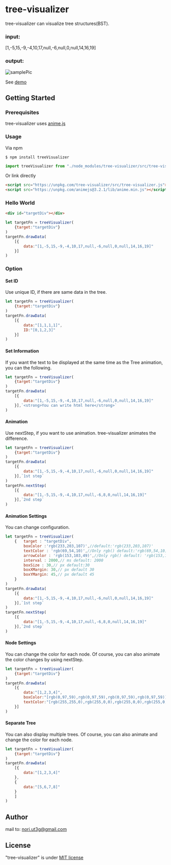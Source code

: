 # tree-visualizer

tree-visualizer can visualize tree structures(BST).


### input:
[1,-5,15,-9,-4,10,17,null,-6,null,0,null,14,16,19]

### output:
![samplePic](https://nori-ut3g.github.io/tree-visualizer/pics/tree-vizualizer_sample_pic1.png)

See [demo](https://nori-ut3g.github.io/tree-visualizer/)


## Getting Started
### Prerequisites
tree-visualizer uses [anime.js](https://animejs.com/)

### Usage
Via npm
```
$ npm install treeVisualizer
```
```js
import treeVisualizer from "./node_modules/tree-visualizer/src/tree-visualizer.es.js";
```

Or link directly
```html
<script src="https://unpkg.com/tree-visualizer/src/tree-visualizer.js"></script>
<script src="https://unpkg.com/animejs@3.2.1/lib/anime.min.js"></script>
```

### Hello World
```html
<div id="targetDiv"></div>
```
```js
let targetFn = treeVisualizer(
    {target:"targetDiv"}
)
targetFn.drawData(
    [{
        data:"[1,-5,15,-9,-4,10,17,null,-6,null,0,null,14,16,19]"
    }]
)
```

### Option
#### Set ID
Use unique ID, if there are same data in the tree.
```js
let targetFn = treeVisualizer(
    {target:"targetDiv"}
)
targetFn.drawData(
    [{
        data:"[1,1,1,1]",
        ID:"[0,1,2,3]"
    }]
)
```

#### Set Information
If you want the text to be displayed at the same time as the Tree animation, you can the following.
```js
let targetFn = treeVisualizer(
    {target:"targetDiv"}
)
targetFn.drawData(
    [{
        data:"[1,-5,15,-9,-4,10,17,null,-6,null,0,null,14,16,19]"
    }],`<strong>You can write html here</strong>`
)
```

#### Animation
Use nextStep, if you want to use animation.
tree-visualizer animates the difference.
```js
let targetFn = treeVisualizer(
    {target:"targetDiv"}
)
targetFn.drawData(
    [{
        data:"[1,-5,15,-9,-4,10,17,null,-6,null,0,null,14,16,19]"
    }],`1st step`
)
targetFn.nextStep(
    [{
        data:"[1,-5,15,-9,-4,10,17,null,-6,8,0,null,14,16,19]"
    }],`2nd step`
)
```
#### Animation Settings
You can change configuration.
```js
let targetFn = treeVisualizer(
    {   target : "targetDiv",
        boxColor :'rgb(233,203,107)',//default:'rgb(233,203,107)'
        textColor : 'rgb(69,54,10)',//Only rgb() default:'rgb(69,54,10)'
        arrowColor : 'rgb(153,103,49)',//Only rgb() default: 'rgb(153,103,49)'
        interval : 2000,// ms default: 2000
        boxSize : 30,// px default:30
        boxXMargin: 30,// px default 30
        boxYMargin: 45,// px default 45
    }
)
targetFn.drawData(
    [{
        data:"[1,-5,15,-9,-4,10,17,null,-6,null,0,null,14,16,19]"
    }],`1st step`
)
targetFn.nextStep(
    [{
        data:"[1,-5,15,-9,-4,10,17,null,-6,8,0,null,14,16,19]"
    }],`2nd step`
)
```
#### Node Settings
You can change the color for each node.
Of course, you can also animate the color changes by using nextStep.
```js
let targetFn = treeVisualizer(
    {target:"targetDiv"}
)
targetFn.drawData(
    [{
        data:"[1,2,3,4]",
        boxColor:"[rgb(0,97,59),rgb(0,97,59),rgb(0,97,59),rgb(0,97,59)]",
        textColor:"[rgb(255,255,0),rgb(255,0,0),rgb(255,0,0),rgb(255,0,0)]"
    }]
)
```

#### Separate Tree
You can also display multiple trees.
Of course, you can also animate and change the color for each node.
```js
let targetFn = treeVisualizer(
    {target:"targetDiv"}
)
targetFn.drawData(
    [{
        data:"[1,2,3,4]"
    },
    {
        data:"[5,6,7,8]"
    }
    ]
)
```

## Author


mail to: nori.ut3g@gmail.com

## License

"tree-visualizer" is under [MIT license](https://en.wikipedia.org/wiki/MIT_License)
